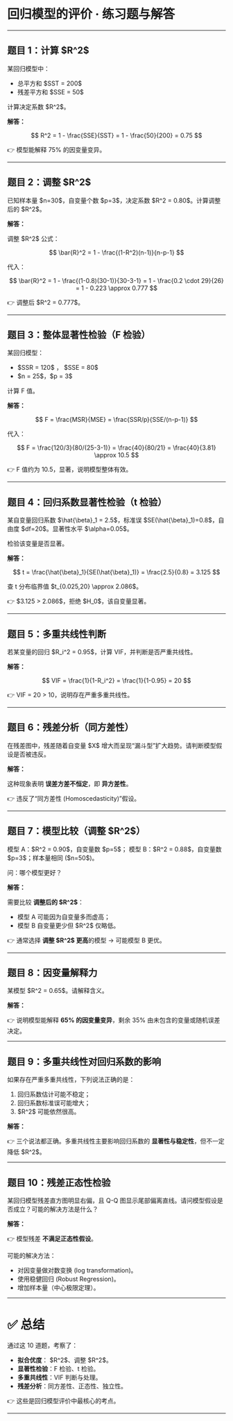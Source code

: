 
# 回归模型的评价 · 练习题与解答

---

## 题目 1：计算 \$R^2\$

某回归模型中：

* 总平方和 \$SST = 200\$
* 残差平方和 \$SSE = 50\$

计算决定系数 \$R^2\$。

**解答：**

$$
R^2 = 1 - \frac{SSE}{SST} = 1 - \frac{50}{200} = 0.75
$$

👉 模型能解释 75% 的因变量变异。

---

## 题目 2：调整 \$R^2\$

已知样本量 \$n=30\$，自变量个数 \$p=3\$，决定系数 \$R^2 = 0.80\$。计算调整后的 \$R^2\$。

**解答：**

调整 \$R^2\$ 公式：

$$
\bar{R}^2 = 1 - \frac{(1-R^2)(n-1)}{n-p-1}
$$

代入：

$$
\bar{R}^2 = 1 - \frac{(1-0.8)(30-1)}{30-3-1}
= 1 - \frac{0.2 \cdot 29}{26}
= 1 - 0.223 \approx 0.777
$$

👉 调整后 \$R^2 = 0.777\$。

---

## 题目 3：整体显著性检验（F 检验）

某回归模型：

* \$SSR = 120\$ ， \$SSE = 80\$
* \$n = 25\$，\$p = 3\$

计算 F 值。

**解答：**

$$
F = \frac{MSR}{MSE} = \frac{SSR/p}{SSE/(n-p-1)}
$$

代入：

$$
F = \frac{120/3}{80/(25-3-1)} = \frac{40}{80/21} = \frac{40}{3.81} \approx 10.5
$$

👉 F 值约为 10.5，显著，说明模型整体有效。

---

## 题目 4：回归系数显著性检验（t 检验）

某自变量回归系数 \$\hat{\beta}\_1 = 2.5\$，标准误 \$SE(\hat{\beta}\_1)=0.8\$，自由度 \$df=20\$。显著性水平 \$\alpha=0.05\$。

检验该变量是否显著。

**解答：**

$$
t = \frac{\hat{\beta}_1}{SE(\hat{\beta}_1)} = \frac{2.5}{0.8} = 3.125
$$

查 t 分布临界值 \$t\_{0.025,20} \approx 2.086\$。

👉 \$3.125 > 2.086\$，拒绝 \$H\_0\$，该自变量显著。

---

## 题目 5：多重共线性判断

若某变量的回归 \$R\_i^2 = 0.95\$，计算 VIF，并判断是否严重共线性。

**解答：**

$$
VIF = \frac{1}{1-R_i^2} = \frac{1}{1-0.95} = 20
$$

👉 VIF = 20 > 10，说明存在严重多重共线性。

---

## 题目 6：残差分析（同方差性）

在残差图中，残差随着自变量 \$X\$ 增大而呈现“漏斗型”扩大趋势。请判断模型假设是否被违反。

**解答：**

这种现象表明 **误差方差不恒定**，即 **异方差性**。

👉 违反了“同方差性 (Homoscedasticity)”假设。

---

## 题目 7：模型比较（调整 \$R^2\$）

模型 A：\$R^2 = 0.90\$，自变量数 \$p=5\$；
模型 B：\$R^2 = 0.88\$，自变量数 \$p=3\$；样本量相同 (\$n=50\$)。

问：哪个模型更好？

**解答：**

需要比较 **调整后的 \$R^2\$**：

* 模型 A 可能因为自变量多而虚高；
* 模型 B 自变量更少但 \$R^2\$ 仅略低。

👉 通常选择 **调整 \$R^2\$ 更高**的模型 → 可能模型 B 更优。

---

## 题目 8：因变量解释力

某模型 \$R^2 = 0.65\$。请解释含义。

**解答：**

👉 说明模型能解释 **65% 的因变量变异**，剩余 35% 由未包含的变量或随机误差决定。

---

## 题目 9：多重共线性对回归系数的影响

如果存在严重多重共线性，下列说法正确的是：

1. 回归系数估计可能不稳定；
2. 回归系数标准误可能增大；
3. \$R^2\$ 可能依然很高。

**解答：**

👉 三个说法都正确。多重共线性主要影响回归系数的 **显著性与稳定性**，但不一定降低 \$R^2\$。

---

## 题目 10：残差正态性检验

某回归模型残差直方图明显右偏，且 Q-Q 图显示尾部偏离直线。请问模型假设是否成立？可能的解决方法是什么？

**解答：**

👉 模型残差 **不满足正态性假设**。

可能的解决方法：

* 对因变量做对数变换 (log transformation)。
* 使用稳健回归 (Robust Regression)。
* 增加样本量（中心极限定理）。

---

# ✅ 总结

通过这 10 道题，考察了：

* **拟合优度**： \$R^2\$、调整 \$R^2\$。
* **显著性检验**：F 检验、t 检验。
* **多重共线性**：VIF 判断与处理。
* **残差分析**：同方差性、正态性、独立性。

👉 这些是回归模型评价中最核心的考点。

---



